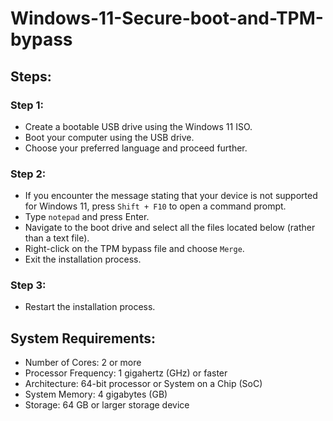 # Windows-11-Secure-boot-and-TPM-bypass

## Steps:

### Step 1:
- Create a bootable USB drive using the Windows 11 ISO.
- Boot your computer using the USB drive.
- Choose your preferred language and proceed further.

### Step 2:
- If you encounter the message stating that your device is not supported for Windows 11, press `Shift + F10` to open a command prompt.
- Type `notepad` and press Enter.
- Navigate to the boot drive and select all the files located below (rather than a text file).
- Right-click on the TPM bypass file and choose `Merge`.
- Exit the installation process.

### Step 3:
- Restart the installation process.

## System Requirements:
  - Number of Cores: 2 or more
  - Processor Frequency: 1 gigahertz (GHz) or faster
  - Architecture: 64-bit processor or System on a Chip (SoC)
  - System Memory: 4 gigabytes (GB)
  - Storage: 64 GB or larger storage device

